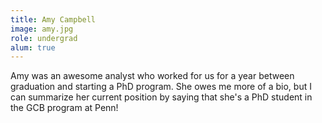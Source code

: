 ```yaml
---
title: Amy Campbell
image: amy.jpg
role: undergrad
alum: true
---
```


Amy was an awesome analyst who worked for us for a year between graduation and starting a PhD program.
She owes me more of a bio, but I can summarize her current position by saying that she's a PhD student in the GCB program at Penn!
